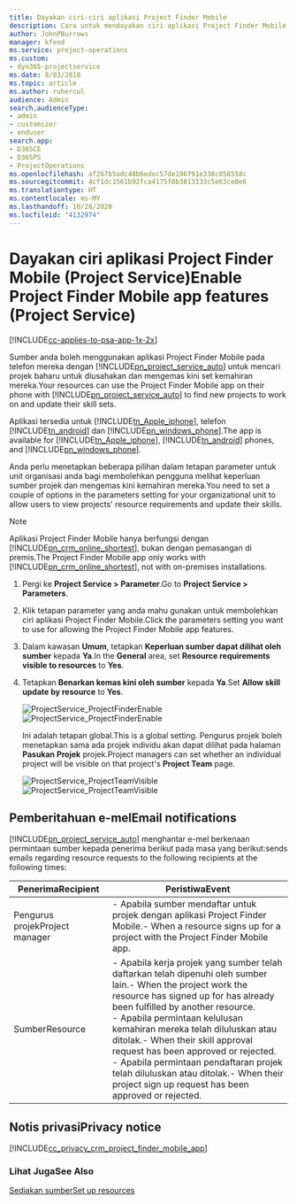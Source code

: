 ```yaml
---
title: Dayakan ciri-ciri aplikasi Project Finder Mobile
description: Cara untuk mendayakan ciri aplikasi Project Finder Mobile untuk Project Service
author: JohnPBurrows
manager: kfend
ms.service: project-operations
ms.custom:
- dyn365-projectservice
ms.date: 8/03/2018
ms.topic: article
ms.author: ruhercul
audience: Admin
search.audienceType:
- admin
- customizer
- enduser
search.app:
- D365CE
- D365PS
- ProjectOperations
ms.openlocfilehash: af267b5adc48b6edec57de196f91e338c058558c
ms.sourcegitcommit: 4cf1dc1561b92fca4175f0b3813133c5e63ce8e6
ms.translationtype: HT
ms.contentlocale: ms-MY
ms.lasthandoff: 10/28/2020
ms.locfileid: "4132974"
---
```

# <a name="enable-project-finder-mobile-app-features-project-service"></a><span data-ttu-id="c5f3e-103">Dayakan ciri aplikasi Project Finder Mobile (Project Service)</span><span class="sxs-lookup"><span data-stu-id="c5f3e-103">Enable Project Finder Mobile app features (Project Service)</span></span>

[!INCLUDE[cc-applies-to-psa-app-1x-2x](../includes/cc-applies-to-psa-app-1x-2x.md)]

<span data-ttu-id="c5f3e-104">Sumber anda boleh menggunakan aplikasi Project Finder Mobile pada telefon mereka dengan [!INCLUDE[pn_project_service_auto](../includes/pn-project-service-auto.md)] untuk mencari projek baharu untuk diusahakan dan mengemas kini set kemahiran mereka.</span><span class="sxs-lookup"><span data-stu-id="c5f3e-104">Your resources can use the Project Finder Mobile app on their phone with [!INCLUDE[pn_project_service_auto](../includes/pn-project-service-auto.md)] to find new projects to work on and update their skill sets.</span></span>  
  
 <span data-ttu-id="c5f3e-105">Aplikasi tersedia untuk [!INCLUDE[tn_Apple_iphone](../includes/tn-apple-iphone.md)], telefon [!INCLUDE[tn_android](../includes/tn-android.md)] dan [!INCLUDE[pn_windows_phone](../includes/pn-windows-phone.md)].</span><span class="sxs-lookup"><span data-stu-id="c5f3e-105">The app is available for [!INCLUDE[tn_Apple_iphone](../includes/tn-apple-iphone.md)], [!INCLUDE[tn_android](../includes/tn-android.md)] phones, and [!INCLUDE[pn_windows_phone](../includes/pn-windows-phone.md)].</span></span>  
  
 <span data-ttu-id="c5f3e-106">Anda perlu menetapkan beberapa pilihan dalam tetapan parameter untuk unit organisasi anda bagi membolehkan pengguna melihat keperluan sumber projek dan mengemas kini kemahiran mereka.</span><span class="sxs-lookup"><span data-stu-id="c5f3e-106">You need to set a couple of options in the parameters setting for your organizational unit to allow users to view projects' resource requirements and update their skills.</span></span>  
  
> [!NOTE]
>  <span data-ttu-id="c5f3e-107">Aplikasi Project Finder Mobile hanya berfungsi dengan [!INCLUDE[pn_crm_online_shortest](../includes/pn-crm-online-shortest.md)], bukan dengan pemasangan di premis.</span><span class="sxs-lookup"><span data-stu-id="c5f3e-107">The Project Finder Mobile app only works with [!INCLUDE[pn_crm_online_shortest](../includes/pn-crm-online-shortest.md)], not with on-premises installations.</span></span>  
  
1. <span data-ttu-id="c5f3e-108">Pergi ke **Project Service > Parameter**.</span><span class="sxs-lookup"><span data-stu-id="c5f3e-108">Go to **Project Service > Parameters**.</span></span>  
  
2. <span data-ttu-id="c5f3e-109">Klik tetapan parameter yang anda mahu gunakan untuk membolehkan ciri aplikasi Project Finder Mobile.</span><span class="sxs-lookup"><span data-stu-id="c5f3e-109">Click the parameters setting you want to use for allowing the Project Finder Mobile app features.</span></span>  
  
3. <span data-ttu-id="c5f3e-110">Dalam kawasan **Umum**, tetapkan **Keperluan sumber dapat dilihat oleh sumber** kepada **Ya**.</span><span class="sxs-lookup"><span data-stu-id="c5f3e-110">In the **General** area, set **Resource requirements visible to resources** to **Yes**.</span></span>  
  
4. <span data-ttu-id="c5f3e-111">Tetapkan **Benarkan kemas kini oleh sumber** kepada **Ya**.</span><span class="sxs-lookup"><span data-stu-id="c5f3e-111">Set **Allow skill update by resource** to **Yes**.</span></span>  
  
   <span data-ttu-id="c5f3e-112">![ProjectService_ProjectFinderEnable](../psa/media/project-service-project-finder-enable.png "ProjectService_ProjectFinderEnable")</span><span class="sxs-lookup"><span data-stu-id="c5f3e-112">![ProjectService_ProjectFinderEnable](../psa/media/project-service-project-finder-enable.png "ProjectService_ProjectFinderEnable")</span></span>  
  
   <span data-ttu-id="c5f3e-113">Ini adalah tetapan global.</span><span class="sxs-lookup"><span data-stu-id="c5f3e-113">This is a global setting.</span></span> <span data-ttu-id="c5f3e-114">Pengurus projek boleh menetapkan sama ada projek individu akan dapat dilihat pada halaman **Pasukan Projek** projek.</span><span class="sxs-lookup"><span data-stu-id="c5f3e-114">Project managers can set whether an individual project will be visible on that project's **Project Team** page.</span></span>  
  
   <span data-ttu-id="c5f3e-115">![ProjectService_ProjectTeamVisible](../psa/media/project-service-project-team-visible.png "ProjectService_ProjectTeamVisible")</span><span class="sxs-lookup"><span data-stu-id="c5f3e-115">![ProjectService_ProjectTeamVisible](../psa/media/project-service-project-team-visible.png "ProjectService_ProjectTeamVisible")</span></span>  
  
## <a name="email-notifications"></a><span data-ttu-id="c5f3e-116">Pemberitahuan e-mel</span><span class="sxs-lookup"><span data-stu-id="c5f3e-116">Email notifications</span></span>  
 [!INCLUDE[pn_project_service_auto](../includes/pn-project-service-auto.md)] <span data-ttu-id="c5f3e-117">menghantar e-mel berkenaan permintaan sumber kepada penerima berikut pada masa yang berikut:</span><span class="sxs-lookup"><span data-stu-id="c5f3e-117">sends emails regarding resource requests to the following recipients at the following times:</span></span>  
  
|<span data-ttu-id="c5f3e-118">Penerima</span><span class="sxs-lookup"><span data-stu-id="c5f3e-118">Recipient</span></span>|<span data-ttu-id="c5f3e-119">Peristiwa</span><span class="sxs-lookup"><span data-stu-id="c5f3e-119">Event</span></span>|  
|---------------|-----------|  
|<span data-ttu-id="c5f3e-120">Pengurus projek</span><span class="sxs-lookup"><span data-stu-id="c5f3e-120">Project manager</span></span>|<span data-ttu-id="c5f3e-121">-   Apabila sumber mendaftar untuk projek dengan aplikasi Project Finder Mobile.</span><span class="sxs-lookup"><span data-stu-id="c5f3e-121">-   When a resource signs up for a project with the Project Finder Mobile app.</span></span>|  
|<span data-ttu-id="c5f3e-122">Sumber</span><span class="sxs-lookup"><span data-stu-id="c5f3e-122">Resource</span></span>|<span data-ttu-id="c5f3e-123">-   Apabila kerja projek yang sumber telah daftarkan telah dipenuhi oleh sumber lain.</span><span class="sxs-lookup"><span data-stu-id="c5f3e-123">-   When the project work the resource has signed up for has already been fulfilled by another resource.</span></span><br /><span data-ttu-id="c5f3e-124">-   Apabila permintaan kelulusan kemahiran mereka telah diluluskan atau ditolak.</span><span class="sxs-lookup"><span data-stu-id="c5f3e-124">-   When their skill approval request has been approved or rejected.</span></span><br /><span data-ttu-id="c5f3e-125">-   Apabila permintaan pendaftaran projek telah diluluskan atau ditolak.</span><span class="sxs-lookup"><span data-stu-id="c5f3e-125">-   When their project sign up request has been approved or rejected.</span></span>|  
  
## <a name="privacy-notice"></a><span data-ttu-id="c5f3e-126">Notis privasi</span><span class="sxs-lookup"><span data-stu-id="c5f3e-126">Privacy notice</span></span>  
 [!INCLUDE[cc_privacy_crm_project_finder_mobile_app](../includes/cc-privacy-crm-project-finder-mobile-app.md)]  
  
### <a name="see-also"></a><span data-ttu-id="c5f3e-127">Lihat Juga</span><span class="sxs-lookup"><span data-stu-id="c5f3e-127">See Also</span></span>  
 [<span data-ttu-id="c5f3e-128">Sediakan sumber</span><span class="sxs-lookup"><span data-stu-id="c5f3e-128">Set up resources</span></span>](../psa/set-up-resources.md)
